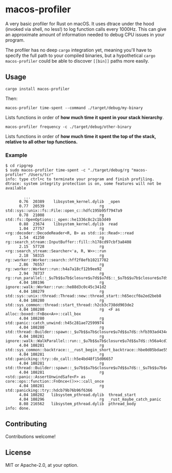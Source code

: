 # macos-profiler

A very basic profiler for Rust on macOS. It uses dtrace under the hood (invoked via shell, no less!) to log function calls every 1000Hz. This can give an approximate amount of information needed to debug CPU issues in your program.

The profiler has no deep `cargo` integration yet, meaning you'll have to specify the full path to your compiled binaries, but a hypothetical `cargo macos-profiler` could be able to discover `[[bin]]` paths more easily.

## Usage

```
cargo install macos-profiler
```

Then:

```
macos-profiler time-spent --command ./target/debug/my-binary
```

Lists functions in order of **how much time it spent in your stack hierarchy**.

```
macos-profiler frequency -c ./target/debug/other-binary
```

Lists functions in order of **how much time it spent the top of the stack, relative to all other top functions.**


### Example

```
$ cd ripgrep
$ sudo macos-profiler time-spent -c "./target/debug/rg "macos-profiler" /Users/tcr"
info: type ctrl+c to terminate your program and finish profiling.
dtrace: system integrity protection is on, some features will not be available

        ...
      0.76  20389    libsystem_kernel.dylib  _open
      0.77  20539                        rg  std::sys::unix::fs::File::open_c::hdfc195b95f7947a9
      0.78  21008                        rg  std::fs::OpenOptions::_open::he1336c8c2c1b3d49
      0.88  23674    libsystem_kernel.dylib  read
      1.04  27757                        rg  <rg::decoder::DecodeReader<R, B> as std::io::Read>::read
      1.54  41250                        rg  rg::search_stream::InputBuffer::fill::h178cd97cbf3a8408
      2.15  57728                        rg  <rg::search_stream::Searcher<'a, R, W>>::run
      2.18  58315                        rg  rg::worker::Worker::search::hff2f8efb10217782
      2.86  76557                        rg  rg::worker::Worker::run::h4a7a18cf12b9ee92
      2.94  78737                        rg  rg::run_parallel::_$u7b$$u7b$closure$u7d$$u7d$::_$u7b$$u7b$closure$u7d$$u7d$::hcb1f8a407164ade4
      4.04 108196                        rg  ignore::walk::Worker::run::he88d3c0c45c341d2
      4.04 108279                        rg  std::sys::unix::thread::Thread::new::thread_start::h65eccf0a2ed2beb8
      4.04 108280                        rg  std::sys_common::thread::start_thread::h2cb3c738dd903de2
      4.04 108280                        rg  <F as alloc::boxed::FnBox<A>>::call_box
      4.04 108280                        rg  std::panic::catch_unwind::h45c281ae72599974
      4.04 108280                        rg  std::thread::Builder::spawn::_$u7b$$u7b$closure$u7d$$u7d$::hfb393ad434cfed51
      4.04 108281                        rg  ignore::walk::WalkParallel::run::_$u7b$$u7b$closure$u7d$$u7d$::h56a4cd12003088da
      4.04 108281                        rg  std::sys_common::backtrace::__rust_begin_short_backtrace::hbe0d05bdae559442
      4.04 108281                        rg  std::panicking::try::do_call::h5e4bd48f15d06657
      4.04 108281                        rg  std::thread::Builder::spawn::_$u7b$$u7b$closure$u7d$$u7d$::_$u7b$$u7b$closure$u7d$$u7d$::h233c9e30f689939e
      4.04 108281                        rg  <std::panic::AssertUnwindSafe<F> as core::ops::function::FnOnce<()>>::call_once
      4.04 108281                        rg  std::panicking::try::hdcb79b76b96f6366
      4.04 108282   libsystem_pthread.dylib  thread_start
      4.04 108296                        rg  _rust_maybe_catch_panic
      8.08 216562   libsystem_pthread.dylib  pthread_body
info: done.
```

## Contributing

Contributions welcome!

## License

MIT or Apache-2.0, at your option.
